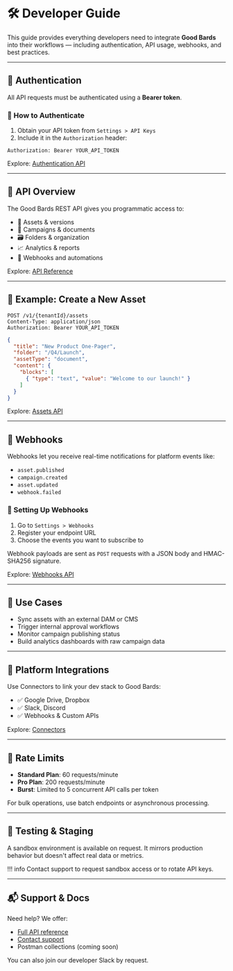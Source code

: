 # 🛠️ Developer Guide

This guide provides everything developers need to integrate **Good Bards** into their workflows — including authentication, API usage, webhooks, and best practices.

---

## 🔑 Authentication

All API requests must be authenticated using a **Bearer token**.

### 🔐 How to Authenticate

1. Obtain your API token from `Settings > API Keys`
2. Include it in the `Authorization` header:

```http
Authorization: Bearer YOUR_API_TOKEN
```

Explore: [Authentication API](../api/authentication.md)

---

## 🧾 API Overview

The Good Bards REST API gives you programmatic access to:

- 📁 Assets & versions  
- 📄 Campaigns & documents  
- 🗃️ Folders & organization  
- 📈 Analytics & reports  
- 🔄 Webhooks and automations  

Explore: [API Reference](../api/authentication.md)

---

## 📂 Example: Create a New Asset

```http
POST /v1/{tenantId}/assets
Content-Type: application/json
Authorization: Bearer YOUR_API_TOKEN
```

```json
{
  "title": "New Product One-Pager",
  "folder": "/Q4/Launch",
  "assetType": "document",
  "content": {
    "blocks": [
      { "type": "text", "value": "Welcome to our launch!" }
    ]
  }
}
```

Explore: [Assets API](../api/assets.md)

---

## 📡 Webhooks

Webhooks let you receive real-time notifications for platform events like:

- `asset.published`
- `campaign.created`
- `asset.updated`
- `webhook.failed`

### 🔧 Setting Up Webhooks

1. Go to `Settings > Webhooks`
2. Register your endpoint URL
3. Choose the events you want to subscribe to

Webhook payloads are sent as `POST` requests with a JSON body and HMAC-SHA256 signature.

Explore: [Webhooks API](../api/webhooks.md)

---

## 🧠 Use Cases

- Sync assets with an external DAM or CMS  
- Trigger internal approval workflows  
- Monitor campaign publishing status  
- Build analytics dashboards with raw campaign data  

---

## 🧩 Platform Integrations

Use Connectors to link your dev stack to Good Bards:

- ✅ Google Drive, Dropbox  
- ✅ Slack, Discord  
- ✅ Webhooks & Custom APIs  

Explore: [Connectors](../features/connectors.md)

---

## 🚧 Rate Limits

- **Standard Plan**: 60 requests/minute  
- **Pro Plan**: 200 requests/minute  
- **Burst**: Limited to 5 concurrent API calls per token  

For bulk operations, use batch endpoints or asynchronous processing.

---

## 🧪 Testing & Staging

A sandbox environment is available on request. It mirrors production behavior but doesn't affect real data or metrics.

!!! info
    Contact support to request sandbox access or to rotate API keys.

---

## 📬 Support & Docs

Need help? We offer:
- [Full API reference](../api/authentication.md)  
- [Contact support](../contact.md)  
- Postman collections (coming soon)  

You can also join our developer Slack by request.
